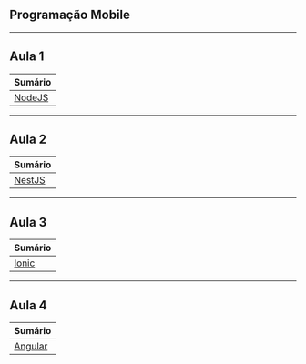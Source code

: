 ## Programação Mobile

---

## Aula 1

| Sumário                    |
| -------------------------- |
| [NodeJS](./aula-1-nodejs/) |

---

## Aula 2

| Sumário                    |
| -------------------------- |
| [NestJS](./aula-2-nestjs/) |

---

## Aula 3

| Sumário                  |
| ------------------------ |
| [Ionic](./aula-3-ionic/) |

---

## Aula 4

| Sumário                      |
| ---------------------------- |
| [Angular](./aula-4-angular/) |
